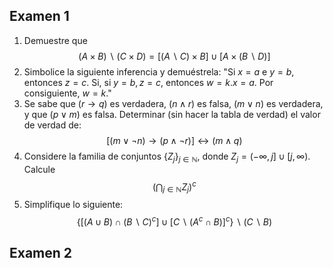 
## Examen 1
1. Demuestre que
$$
(A \times B) \backslash(C \times D)=[(A \backslash C) \times B] \cup[A \times(B \backslash D)]
$$
2. Simbolice la siguiente inferencia y demuéstrela:
"Si $x=a$ e $y=b$, entonces $z=c$. Si, si $y=b, z=c$, entonces $w=k . x=a$. Por consiguiente, $w=k$."
3. Se sabe que $(r \rightarrow q)$ es verdadera, $(n \wedge r)$ es falsa, $(m \vee n)$ es verdadera, y que $(p \vee m)$ es falsa. Determinar (sin hacer la tabla de verdad) el valor de verdad de:
$$
[(m \vee \neg n) \rightarrow(p \wedge \neg r)] \leftrightarrow(m \wedge q)
$$
4. Considere la familia de conjuntos $\left\{Z_j\right\}_{j \in \mathbb{N}}$, donde $Z_j=(-\infty, j] \cup[j, \infty)$. Calcule
$$
\left(\bigcap_{j \in \mathbb{N}} Z_j\right)^c
$$
5. Simplifique lo siguiente:
$$
\left\{\left[(A \cup B) \cap(B \backslash C)^c\right] \cup\left[C \backslash\left(A^c \cap B\right)\right]^c\right\} \backslash(C \backslash B)
$$


## Examen 2


